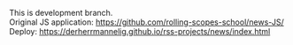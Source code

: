 This is development branch.  
Original JS application: https://github.com/rolling-scopes-school/news-JS/  
Deploy: https://derherrmannelig.github.io/rss-projects/news/index.html
